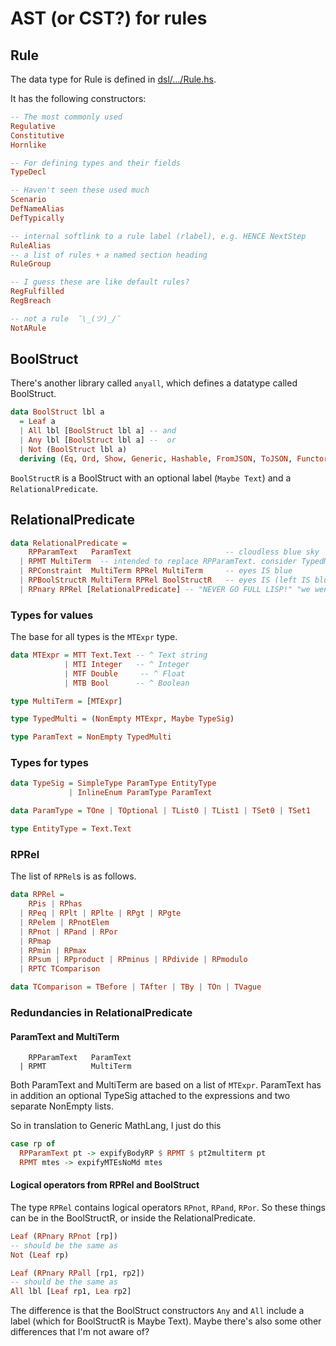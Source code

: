 # AST (or CST?) for rules

## Rule

The data type for Rule is defined in [dsl/…/Rule.hs](
https://github.com/smucclaw/dsl/blob/a0ecd7ff35155b1e61c66d17fc511b8e45c60d63/lib/haskell/natural4/src/LS/Rule.hs#L152).

It has the following constructors:

```haskell
-- The most commonly used
Regulative
Constitutive
Hornlike

-- For defining types and their fields
TypeDecl

-- Haven't seen these used much
Scenario
DefNameAlias
DefTypically

-- internal softlink to a rule label (rlabel), e.g. HENCE NextStep
RuleAlias
-- a list of rules + a named section heading
RuleGroup

-- I guess these are like default rules?
RegFulfilled
RegBreach

-- not a rule  ¯\_(ツ)_/¯
NotARule
```

## BoolStruct

There's another library called `anyall`, which defines a datatype called BoolStruct.

```haskell
data BoolStruct lbl a
  = Leaf a
  | All lbl [BoolStruct lbl a] -- and
  | Any lbl [BoolStruct lbl a] --  or
  | Not (BoolStruct lbl a)
  deriving (Eq, Ord, Show, Generic, Hashable, FromJSON, ToJSON, Functor, Foldable, Traversable)
```

`BoolStructR` is a BoolStruct with an optional label (`Maybe Text`) and a `RelationalPredicate`.

## RelationalPredicate

```haskell
data RelationalPredicate =
    RPParamText   ParamText                     -- cloudless blue sky
  | RPMT MultiTerm  -- intended to replace RPParamText. consider TypedMulti?
  | RPConstraint  MultiTerm RPRel MultiTerm     -- eyes IS blue
  | RPBoolStructR MultiTerm RPRel BoolStructR   -- eyes IS (left IS blue AND right IS brown)
  | RPnary RPRel [RelationalPredicate] -- "NEVER GO FULL LISP!" "we went full Lisp".
```

### Types for values

The base for all types is the `MTExpr` type.

```haskell
data MTExpr = MTT Text.Text -- ^ Text string
            | MTI Integer   -- ^ Integer
            | MTF Double     -- ^ Float
            | MTB Bool      -- ^ Boolean

type MultiTerm = [MTExpr]

type TypedMulti = (NonEmpty MTExpr, Maybe TypeSig)

type ParamText = NonEmpty TypedMulti
```

### Types for types

```haskell
data TypeSig = SimpleType ParamType EntityType
             | InlineEnum ParamType ParamText

data ParamType = TOne | TOptional | TList0 | TList1 | TSet0 | TSet1

type EntityType = Text.Text
```

### RPRel

The list of `RPRel`s is as follows.

```haskell
data RPRel =
    RPis | RPhas
  | RPeq | RPlt | RPlte | RPgt | RPgte
  | RPelem | RPnotElem
  | RPnot | RPand | RPor
  | RPmap
  | RPmin | RPmax
  | RPsum | RPproduct | RPminus | RPdivide | RPmodulo
  | RPTC TComparison

data TComparison = TBefore | TAfter | TBy | TOn | TVague
```


### Redundancies in RelationalPredicate

#### ParamText and MultiTerm

```
    RPParamText   ParamText
  | RPMT          MultiTerm
```
Both ParamText and MultiTerm are based on a list of `MTExpr`. ParamText has in addition an optional TypeSig attached to the expressions and two separate NonEmpty lists.

So in translation to Generic MathLang, I just do this

```haskell
case rp of
  RPParamText pt -> expifyBodyRP $ RPMT $ pt2multiterm pt
  RPMT mtes -> expifyMTEsNoMd mtes
```

#### Logical operators from RPRel and BoolStruct

The type `RPRel` contains logical operators `RPnot`, `RPand`, `RPor`. So these things can be in the BoolStructR, or inside the RelationalPredicate.

```haskell
Leaf (RPnary RPnot [rp])
-- should be the same as
Not (Leaf rp)

Leaf (RPnary RPall [rp1, rp2])
-- should be the same as
All lbl [Leaf rp1, Lea rp2]
```

The difference is that the BoolStruct constructors `Any` and `All` include a label (which for BoolStructR is Maybe Text). Maybe there's also some other differences that I'm not aware of?